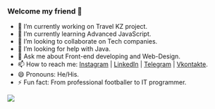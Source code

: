 ### Welcome my friend 👋

- 🔭 I’m currently working on Travel KZ project.
- 🌱 I’m currently learning Advanced JavaScript.
- 👯 I’m looking to collaborate on Tech companies.
- 🤔 I’m looking for help with Java.
- 💬 Ask me about Front-end developing and Web-Design.
- 📫 How to reach me: 
  [Instagram](https://www.instagram.com/diasnkteam/) |  [LinkedIn](https://www.linkedin.com/in/dias-nurbergenov-291210237/) |  [Telegram](https://t.me/diasnkteam)   | [Vkontakte](https://vk.com/id662003914).
- 😄 Pronouns: He/His.
- ⚡ Fun fact: From professional footballer to IT programmer.

<img src="https://github-readme-stats.vercel.app/api?username=nurbergenovv&&show_icons=true&title_color=ffffff&icon_color=bb2acf&text_color=daf7dc&bg_color=151515">

